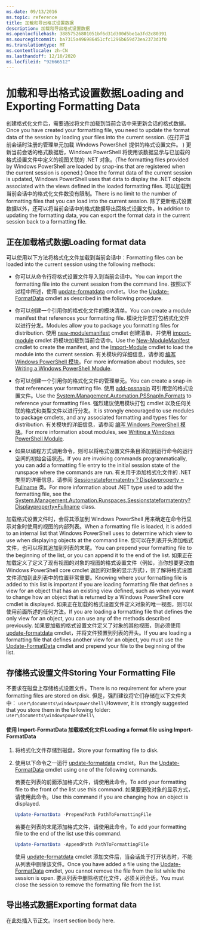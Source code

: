 ```yaml
---
ms.date: 09/13/2016
ms.topic: reference
title: 加载和导出格式设置数据
description: 加载和导出格式设置数据
ms.openlocfilehash: 38857526801051bf6d31d300d5be1a3fd2c80391
ms.sourcegitcommit: ba7315a496986451cfc1296b659d73ea2373d3f0
ms.translationtype: MT
ms.contentlocale: zh-CN
ms.lasthandoff: 12/10/2020
ms.locfileid: "92666512"
---
```

# <a name="loading-and-exporting-formatting-data"></a><span data-ttu-id="1a2f6-103">加载和导出格式设置数据</span><span class="sxs-lookup"><span data-stu-id="1a2f6-103">Loading and Exporting Formatting Data</span></span>

<span data-ttu-id="1a2f6-104">创建格式化文件后，需要通过将文件加载到当前会话中来更新会话的格式数据。</span><span class="sxs-lookup"><span data-stu-id="1a2f6-104">Once you have created your formatting file, you need to update the format data of the session by loading your files into the current session.</span></span> <span data-ttu-id="1a2f6-105"> (在打开当前会话时注册的管理单元加载 Windows PowerShell 提供的格式设置文件。 ) 更新当前会话的格式数据后，Windows PowerShell 将使用该数据显示与已加载的格式设置文件中定义的视图关联的 .NET 对象。</span><span class="sxs-lookup"><span data-stu-id="1a2f6-105">(The formatting files provided by Windows PowerShell are loaded by snap-ins that are registered when the current session is opened.) Once the format data of the current session is updated, Windows PowerShell uses that data to display the .NET objects associated with the views defined in the loaded formatting files.</span></span> <span data-ttu-id="1a2f6-106">可以加载到当前会话中的格式化文件数没有限制。</span><span class="sxs-lookup"><span data-stu-id="1a2f6-106">There is no limit to the number of formatting files that you can load into the current session.</span></span> <span data-ttu-id="1a2f6-107">除了更新格式设置数据以外，还可以将当前会话中的格式数据导出回格式设置文件。</span><span class="sxs-lookup"><span data-stu-id="1a2f6-107">In addition to updating the formatting data, you can export the format data in the current session back to a formatting file.</span></span>

## <a name="loading-format-data"></a><span data-ttu-id="1a2f6-108">正在加载格式数据</span><span class="sxs-lookup"><span data-stu-id="1a2f6-108">Loading format data</span></span>

<span data-ttu-id="1a2f6-109">可以使用以下方法将格式化文件加载到当前会话中：</span><span class="sxs-lookup"><span data-stu-id="1a2f6-109">Formatting files can be loaded into the current session using the following methods:</span></span>

- <span data-ttu-id="1a2f6-110">你可以从命令行将格式设置文件导入到当前会话中。</span><span class="sxs-lookup"><span data-stu-id="1a2f6-110">You can import the formatting file into the current session from the command line.</span></span> <span data-ttu-id="1a2f6-111">按照以下过程中所述，使用 [update-formatdata](/powershell/module/Microsoft.PowerShell.Utility/Update-FormatData) cmdlet。</span><span class="sxs-lookup"><span data-stu-id="1a2f6-111">Use the [Update-FormatData](/powershell/module/Microsoft.PowerShell.Utility/Update-FormatData) cmdlet as described in the following procedure.</span></span>

- <span data-ttu-id="1a2f6-112">你可以创建一个引用你的格式化文件的模块清单。</span><span class="sxs-lookup"><span data-stu-id="1a2f6-112">You can create a module manifest that references your formatting file.</span></span> <span data-ttu-id="1a2f6-113">模块允许您打包格式化文件以进行分发。</span><span class="sxs-lookup"><span data-stu-id="1a2f6-113">Modules allow you to package you formatting files for distribution.</span></span> <span data-ttu-id="1a2f6-114">使用 [new-modulemanifest](/powershell/module/Microsoft.PowerShell.Core/New-ModuleManifest) cmdlet 创建清单，并使用 [import-module](/powershell/module/Microsoft.PowerShell.Core/Import-Module) cmdlet 将模块加载到当前会话中。</span><span class="sxs-lookup"><span data-stu-id="1a2f6-114">Use the [New-ModuleManifest](/powershell/module/Microsoft.PowerShell.Core/New-ModuleManifest) cmdlet to create the manifest, and the [Import-Module](/powershell/module/Microsoft.PowerShell.Core/Import-Module) cmdlet to load the module into the current session.</span></span> <span data-ttu-id="1a2f6-115">有关模块的详细信息，请参阅 [编写 Windows PowerShell 模块](../module/writing-a-windows-powershell-module.md)。</span><span class="sxs-lookup"><span data-stu-id="1a2f6-115">For more information about modules, see [Writing a Windows PowerShell Module](../module/writing-a-windows-powershell-module.md).</span></span>

- <span data-ttu-id="1a2f6-116">你可以创建一个引用你的格式化文件的管理单元。</span><span class="sxs-lookup"><span data-stu-id="1a2f6-116">You can create a snap-in that references your formatting file.</span></span> <span data-ttu-id="1a2f6-117">使用 [add-pssnapin](/dotnet/api/System.Management.Automation.PSSnapIn.Formats) 可引用您的格式设置文件。</span><span class="sxs-lookup"><span data-stu-id="1a2f6-117">Use the [System.Management.Automation.PSSnapIn.Formats](/dotnet/api/System.Management.Automation.PSSnapIn.Formats) to reference your formatting files.</span></span> <span data-ttu-id="1a2f6-118">强烈建议使用模块打包 cmdlet 以及任何关联的格式和类型文件以进行分发。</span><span class="sxs-lookup"><span data-stu-id="1a2f6-118">It is strongly encouraged to use modules to package cmdlets, and any associated formatting and types files for distribution.</span></span> <span data-ttu-id="1a2f6-119">有关模块的详细信息，请参阅 [编写 Windows PowerShell 模块](../module/writing-a-windows-powershell-module.md)。</span><span class="sxs-lookup"><span data-stu-id="1a2f6-119">For more information about modules, see [Writing a Windows PowerShell Module](../module/writing-a-windows-powershell-module.md).</span></span>

- <span data-ttu-id="1a2f6-120">如果以编程方式调用命令，则可以将格式设置文件条目添加到运行命令的运行空间的初始会话状态。</span><span class="sxs-lookup"><span data-stu-id="1a2f6-120">If you are invoking commands programmatically, you can add a formatting file entry to the initial session state of the runspace where the commands are run.</span></span> <span data-ttu-id="1a2f6-121">有关用于添加格式化文件的 .NET 类型的详细信息，请参阅 [Sessionstateformatentry？Displayproperty = Fullname](/dotnet/api/System.Management.Automation.Runspaces.SessionStateFormatEntry) 类。</span><span class="sxs-lookup"><span data-stu-id="1a2f6-121">For more information about .NET type used to add the formatting file, see the [System.Management.Automation.Runspaces.Sessionstateformatentry?Displayproperty=Fullname](/dotnet/api/System.Management.Automation.Runspaces.SessionStateFormatEntry) class.</span></span>

<span data-ttu-id="1a2f6-122">加载格式设置文件时，会将其添加到 Windows PowerShell 用来确定在命令行显示对象时使用的视图的内部列表。</span><span class="sxs-lookup"><span data-stu-id="1a2f6-122">When a formatting file is loaded, it is added to an internal list that Windows PowerShell uses to determine which view to use when displaying objects at the command line.</span></span> <span data-ttu-id="1a2f6-123">您可以在列表开头添加格式文件，也可以将其追加到列表的末尾。</span><span class="sxs-lookup"><span data-stu-id="1a2f6-123">You can prepend your formatting file to the beginning of the list, or you can append it to the end of the list.</span></span> <span data-ttu-id="1a2f6-124">如果正在加载定义了定义了现有视图的对象的视图的格式设置文件（例如，当你想要更改由 Windows PowerShell core cmdlet 返回的对象的显示方式），则了解将格式设置文件添加到此列表中的位置非常重要。</span><span class="sxs-lookup"><span data-stu-id="1a2f6-124">Knowing where your formatting file is added to this list is important if you are loading formatting file that defines a view for an object that has an existing view defined, such as when you want to change how an object that is returned by a Windows PowerShell core cmdlet is displayed.</span></span> <span data-ttu-id="1a2f6-125">如果正在加载的格式设置文件定义对象的唯一视图，则可以使用前面所述的任何方法。</span><span class="sxs-lookup"><span data-stu-id="1a2f6-125">If you are loading a formatting file that defines the only view for an object, you can use any of the methods described previously.</span></span>  <span data-ttu-id="1a2f6-126">如果要加载的格式设置文件定义了对象的其他视图，则必须使用 [update-formatdata](/powershell/module/Microsoft.PowerShell.Utility/Update-FormatData) cmdlet，并将文件预置到列表的开头。</span><span class="sxs-lookup"><span data-stu-id="1a2f6-126">If you are loading a formatting file that defines another view for an object, you must use the [Update-FormatData](/powershell/module/Microsoft.PowerShell.Utility/Update-FormatData) cmdlet and prepend your file to the beginning of the list.</span></span>

## <a name="storing-your-formatting-file"></a><span data-ttu-id="1a2f6-127">存储格式设置文件</span><span class="sxs-lookup"><span data-stu-id="1a2f6-127">Storing Your Formatting File</span></span>

<span data-ttu-id="1a2f6-128">不要求在磁盘上存储格式设置文件。</span><span class="sxs-lookup"><span data-stu-id="1a2f6-128">There is no requirement for where your formatting files are stored on disk.</span></span> <span data-ttu-id="1a2f6-129">但是，强烈建议将它们存储在以下文件夹中： `user\documents\windowspowershell\`</span><span class="sxs-lookup"><span data-stu-id="1a2f6-129">However, it is strongly suggested that you store them in the following folder: `user\documents\windowspowershell\`</span></span>

#### <a name="loading-a-format-file-using-import-formatdata"></a><span data-ttu-id="1a2f6-130">使用 Import-FormatData 加载格式化文件</span><span class="sxs-lookup"><span data-stu-id="1a2f6-130">Loading a format file using Import-FormatData</span></span>

1. <span data-ttu-id="1a2f6-131">将格式化文件存储到磁盘。</span><span class="sxs-lookup"><span data-stu-id="1a2f6-131">Store your formatting file to disk.</span></span>

2. <span data-ttu-id="1a2f6-132">使用以下命令之一运行 [update-formatdata](/powershell/module/Microsoft.PowerShell.Utility/Update-FormatData) cmdlet。</span><span class="sxs-lookup"><span data-stu-id="1a2f6-132">Run the [Update-FormatData](/powershell/module/Microsoft.PowerShell.Utility/Update-FormatData) cmdlet using one of the following commands.</span></span>

   <span data-ttu-id="1a2f6-133">若要在列表的前面添加格式文件，请使用此命令。</span><span class="sxs-lookup"><span data-stu-id="1a2f6-133">To add your formatting file to the front of the list use this command.</span></span> <span data-ttu-id="1a2f6-134">如果要更改对象的显示方式，请使用此命令。</span><span class="sxs-lookup"><span data-stu-id="1a2f6-134">Use this command if you are changing how an object is displayed.</span></span>

   ```powershell
   Update-FormatData -PrependPath PathToFormattingFile
   ```

   <span data-ttu-id="1a2f6-135">若要在列表的末尾添加格式文件，请使用此命令。</span><span class="sxs-lookup"><span data-stu-id="1a2f6-135">To add your formatting file to the end of the list use this command.</span></span>

   ```powershell
   Update-FormatData -AppendPath PathToFormattingFile
   ```

   <span data-ttu-id="1a2f6-136">使用 [update-formatdata](/powershell/module/Microsoft.PowerShell.Utility/Update-FormatData) cmdlet 添加文件后，当会话处于打开状态时，不能从列表中删除该文件。</span><span class="sxs-lookup"><span data-stu-id="1a2f6-136">Once you have added a file using the [Update-FormatData](/powershell/module/Microsoft.PowerShell.Utility/Update-FormatData) cmdlet, you cannot remove the file from the list while the session is open.</span></span> <span data-ttu-id="1a2f6-137">要从列表中删除格式化文件，必须关闭会话。</span><span class="sxs-lookup"><span data-stu-id="1a2f6-137">You must close the session to remove the formatting file from the list.</span></span>

## <a name="exporting-format-data"></a><span data-ttu-id="1a2f6-138">导出格式数据</span><span class="sxs-lookup"><span data-stu-id="1a2f6-138">Exporting format data</span></span>

<span data-ttu-id="1a2f6-139">在此处插入节正文。</span><span class="sxs-lookup"><span data-stu-id="1a2f6-139">Insert section body here.</span></span>
